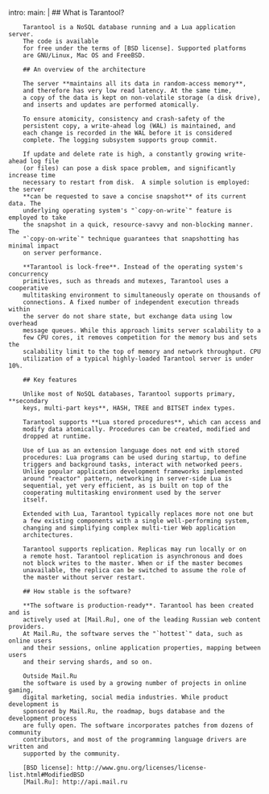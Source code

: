 intro:
    main: |
        ## What is Tarantool?

        Tarantool is a NoSQL database running and a Lua application server.
        The code is available
        for free under the terms of [BSD license]. Supported platforms
        are GNU/Linux, Mac OS and FreeBSD.

        ## An overview of the architecture

        The server **maintains all its data in random-access memory**,
        and therefore has very low read latency. At the same time,
        a copy of the data is kept on non-volatile storage (a disk drive),
        and inserts and updates are performed atomically.

        To ensure atomicity, consistency and crash-safety of the
        persistent copy, a write-ahead log (WAL) is maintained, and
        each change is recorded in the WAL before it is considered
        complete. The logging subsystem supports group commit.

        If update and delete rate is high, a constantly growing write-ahead log file
        (or files) can pose a disk space problem, and significantly increase time
        necessary to restart from disk.  A simple solution is employed: the server
        **can be requested to save a concise snapshot** of its current data. The
        underlying operating system's "`copy-on-write`" feature is employed to take
        the snapshot in a quick, resource-savvy and non-blocking manner. The
        "`copy-on-write`" technique guarantees that snapshotting has minimal impact
        on server performance.

        **Tarantool is lock-free**. Instead of the operating system's concurrency
        primitives, such as threads and mutexes, Tarantool uses a cooperative
        multitasking environment to simultaneously operate on thousands of
        connections. A fixed number of independent execution threads within
        the server do not share state, but exchange data using low overhead
        message queues. While this approach limits server scalability to a
        few CPU cores, it removes competition for the memory bus and sets the
        scalability limit to the top of memory and network throughput. CPU
        utilization of a typical highly-loaded Tarantool server is under 10%.

        ## Key features

        Unlike most of NoSQL databases, Tarantool supports primary, **secondary
        keys, multi-part keys**, HASH, TREE and BITSET index types.

        Tarantool supports **Lua stored procedures**, which can access and
        modify data atomically. Procedures can be created, modified and
        dropped at runtime.

        Use of Lua as an extension language does not end with stored
        procedures: Lua programs can be used during startup, to define
        triggers and background tasks, interact with networked peers.
        Unlike popular application development frameworks implemented
        around "reactor" pattern, networking in server-side Lua is
        sequential, yet very efficient, as is built on top of the
        cooperating multitasking environment used by the server
        itself.

        Extended with Lua, Tarantool typically replaces more not one but
        a few existing components with a single well-performing system,
        changing and simplifying complex multi-tier Web application
        architectures.

        Tarantool supports replication. Replicas may run locally or on
        a remote host. Tarantool replication is asynchronous and does
        not block writes to the master. When or if the master becomes
        unavailable, the replica can be switched to assume the role of
        the master without server restart.

        ## How stable is the software?

        **The software is production-ready**. Tarantool has been created and is
        actively used at [Mail.Ru], one of the leading Russian web content providers.
        At Mail.Ru, the software serves the "`hottest`" data, such as online users
        and their sessions, online application properties, mapping between users
        and their serving shards, and so on.

        Outside Mail.Ru
        the software is used by a growing number of projects in online gaming,
        digital marketing, social media industries. While product development is
        sponsored by Mail.Ru, the roadmap, bugs database and the development process
        are fully open. The software incorporates patches from dozens of community
        contributors, and most of the programming language drivers are written and
        supported by the community.

        [BSD license]: http://www.gnu.org/licenses/license-list.html#ModifiedBSD
        [Mail.Ru]: http://api.mail.ru
